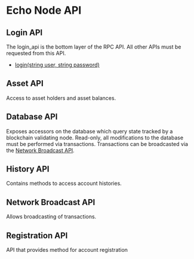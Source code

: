 # Echo Node API

## Login API

The login_api is the bottom layer of the RPC API. All other APIs must be
requested from this API.

* [login(string user, string password)](/api-reference/echo-node-api/login-api#login-string-user-string-password)

## Asset API 

Access to asset holders and asset balances.

## Database API

Exposes accessors on the database which query state tracked by a
blockchain validating node. Read-only, all modifications to the database
must be performed via transactions. Transactions can be broadcasted via
the [Network Broadcast API](network-broadcast-api.md).

## History API

Contains methods to access account histories.

## Network Broadcast API

Allows broadcasting of transactions.

## Registration API

API that provides method for account registration

